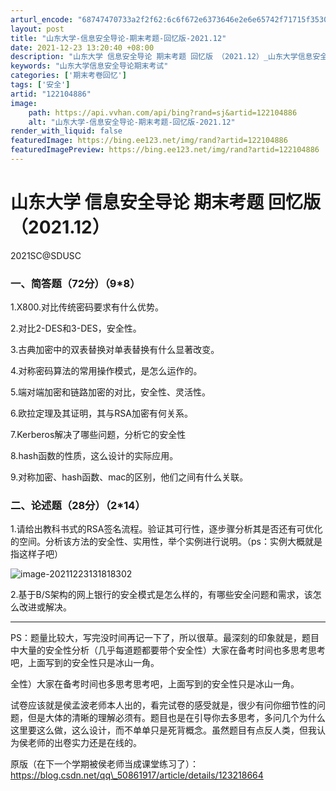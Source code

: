 ```yaml
---
arturl_encode: "68747470733a2f2f62:6c6f672e6373646e2e6e65742f71715f35303836313931372f:61727469636c652f64657461696c732f313232313034383836"
layout: post
title: "山东大学-信息安全导论-期末考题-回忆版-2021.12"
date: 2021-12-23 13:20:40 +08:00
description: "山东大学 信息安全导论 期末考题 回忆版 （2021.12）_山东大学信息安全导论期末考试"
keywords: "山东大学信息安全导论期末考试"
categories: ['期末考卷回忆']
tags: ['安全']
artid: "122104886"
image:
    path: https://api.vvhan.com/api/bing?rand=sj&artid=122104886
    alt: "山东大学-信息安全导论-期末考题-回忆版-2021.12"
render_with_liquid: false
featuredImage: https://bing.ee123.net/img/rand?artid=122104886
featuredImagePreview: https://bing.ee123.net/img/rand?artid=122104886
---
```


# 山东大学 信息安全导论 期末考题 回忆版 （2021.12）

2021SC@SDUSC

### 一、简答题（72分）（9\*8）

1.X800.对比传统密码要求有什么优势。

2.对比2-DES和3-DES，安全性。

3.古典加密中的双表替换对单表替换有什么显著改变。

4.对称密码算法的常用操作模式，是怎么运作的。

5.端对端加密和链路加密的对比，安全性、灵活性。

6.欧拉定理及其证明，其与RSA加密有何关系。

7.Kerberos解决了哪些问题，分析它的安全性

8.hash函数的性质，这么设计的实际应用。

9.对称加密、hash函数、mac的区别，他们之间有什么关联。

### 二、论述题（28分）（2\*14）

1.请给出教科书式的RSA签名流程。验证其可行性，逐步骤分析其是否还有可优化的空间。分析该方法的安全性、实用性，举个实例进行说明。（ps：实例大概就是指这样子吧）

![image-20211223131818302](https://i-blog.csdnimg.cn/blog_migrate/97b455a1d1b83e78e837a1b98084c7a0.png)

2.基于B/S架构的网上银行的安全模式是怎么样的，有哪些安全问题和需求，该怎么改进或解决。

---

PS：题量比较大，写完没时间再记一下了，所以很草。最深刻的印象就是，题目中大量的安全性分析（几乎每道题都要带个安全性）大家在备考时间也多思考思考吧，上面写到的安全性只是冰山一角。

全性）大家在备考时间也多思考思考吧，上面写到的安全性只是冰山一角。

试卷应该就是侯孟波老师本人出的，看完试卷的感受就是，很少有问你细节性的问题，但是大体的清晰的理解必须有。题目也是在引导你去多思考，多问几个为什么这里要这么做，这么设计，而不单单只是死背概念。虽然题目有点反人类，但我认为侯老师的出卷实力还是在线的。

原版（在下一个学期被侯老师当成课堂练习了）：https://blog.csdn.net/qq\_50861917/article/details/123218664